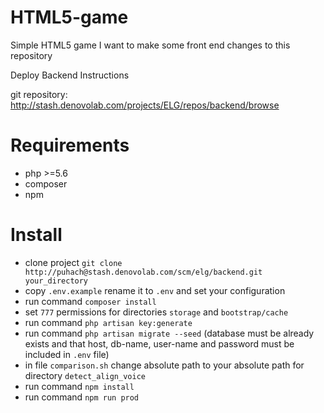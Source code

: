 # HTML5-game
Simple HTML5 game
I want to make some front end changes to this repository

Deploy Backend Instructions

git repository: http://stash.denovolab.com/projects/ELG/repos/backend/browse

Requirements
=============
- php >=5.6
- composer
- npm

Install
=============

- clone project `git clone http://puhach@stash.denovolab.com/scm/elg/backend.git your_directory`
- copy `.env.example` rename it to `.env` and set your configuration
- run command `composer install`
- set `777` permissions for directories `storage` and `bootstrap/cache`
- run command `php artisan key:generate`
- run command `php artisan migrate --seed` (database must be already exists and that host, db-name, user-name and password must be included in `.env` file)
- in file `comparison.sh` change absolute path to your absolute path for directory `detect_align_voice`
- run command `npm install`
- run command `npm run prod`
